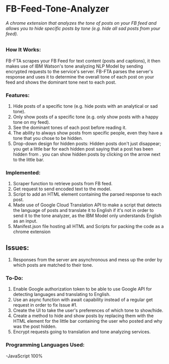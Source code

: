 # FB-Feed-Tone-Analyzer
###### A chrome extension that analyzes the tone of posts on your FB feed and allows you to hide specific posts by tone (e.g. hide all sad posts from your feed).

### How It Works:
FB-FTA scrapes your FB Feed for text content (posts and captions), it then makes use of IBM Watson's tone analyzing NLP Model by sending encrypted requests to the service's server. FB-FTA parses the server's response and uses it to determine the overall tone of each post on your feed and shows the dominant tone next to each post. 

### Features: 

1. Hide posts of a specific tone (e.g. hide posts with an analytical or sad tone).
2. Only show posts of a specific tone (e.g. only show posts with a happy tone on my feed).
3. See the dominant tones of each post before reading it.
4. The ability to always show posts from specific people, even they have a tone that you chose to be hidden. 
5. Drop-down design for hidden posts: Hidden posts don't just disappear; you get a little bar for each hidden post saying that a post has been hidden from       <userName>. you can show hidden posts by clicking on the arrow next to the little bar.

### Implemented:

1. Scraper function to retrieve posts from FB feed.
2. Get request to send encoded text to the model.
3. Script to add an HTML element containing the parsed response to each post.
4. Made use of Google Cloud Translation API to make a script that detects the language of posts and translate it to English if it's not in order to send it to the tone analyzer, as the IBM Model only understands English as an input. 
5. Manifest.json file hosting all HTML and Scripts for packing the code as a chrome extension

## Issues:

1. Responses from the server are asynchronous and mess up the order by which posts are matched to their tone.

### To-Do: 

1. Enable Google authorization token to be able to use Google API for detecting languages and translating to English.
2. Use an async function with await capability instead of a regular get request in order to fix Issue #1.
3. Create the UI to take the user's preferences of which tone to show/hide.
4. Create a method to hide and show posts by replacing them with the HTML element for the little bar containing the user who posted and why was the post hidden.
5. Encrypt requests going to translation and tone analyzing services.

### Programming Languages Used:

-JavaScript 100%
